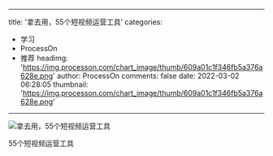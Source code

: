 
---
title: '拿去用，55个短视频运营工具'
categories: 
 - 学习
 - ProcessOn
 - 推荐
headimg: 'https://img.processon.com/chart_image/thumb/609a01c1f346fb5a376a628e.png'
author: ProcessOn
comments: false
date: 2022-03-02 06:28:05
thumbnail: 'https://img.processon.com/chart_image/thumb/609a01c1f346fb5a376a628e.png'
---

<div>   
<img class="thumb" alt="拿去用，55个短视频运营工具" src="https://img.processon.com/chart_image/thumb/609a01c1f346fb5a376a628e.png" referrerpolicy="no-referrer">
<p>55个短视频运营工具</p>  
</div>
            
